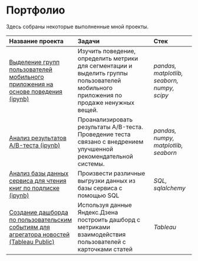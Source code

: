 # Портфолио

Здесь собраны некоторые выполненные мной проекты.

| Название проекта | Задачи | Стек | 
| :---------------------- | :---------------------- | :---------------------- |
| [Выделение групп пользователей мобильного приложения на основе поведения (ipynb)](https://github.com/younforet/Portfolio/tree/main/app_groups_project)| Изучить поведение, определить метрики для сегментации и выделить группы пользователей мобильного приложения по продаже ненужных вещей.| *pandas, matplotlib, seaborn, numpy, scipy* |
| [Анализ результатов A/B-теста (ipynb)](https://github.com/younforet/Portfolio/tree/main/ab_test_project)| Проанализировать результаты A/B-теста. Проведение теста связано с внедрением улучшенной рекомендательной системы.| *pandas, numpy, matplotlib, seaborn*|
| [Анализ базы данных сервиса для чтения книг по подписке (ipynb)](https://github.com/younforet/Portfolio/tree/main/sql_project)| Произвести различные выгрузки данных из базы сервиса с помощью SQL | *SQL, sqlalchemy*|
| [Создание дашборда по пользовательским событиям для агрегатора новостей (Tableau Public)](https://public.tableau.com/app/profile/younforet/viz/DzenProject_16749327824170/Dashboard1?publish=yes)| Используя данные Яндекс.Дзена построить дашборд с метриками взаимодействия пользователей с карточками статей | *Tableau*|
